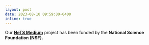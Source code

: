 ```yaml
---
layout: post
date: 2023-08-10 09:59:00-0400
inline: true
---
```


 Our <strong><a class="news-title" href="https://www.nsf.gov/awardsearch/showAward?AWD_ID=2312875&HistoricalAwards=false">NeTS Medium</a></strong> project has been funded by the <strong>National Science Foundation (NSF).</strong>

